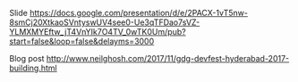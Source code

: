 Slide https://docs.google.com/presentation/d/e/2PACX-1vT5nw-8smCj20XtkaoSVntyswUV4see0-Ue3qTFDao7sVZ-YLMXMYEftw_jT4VnYIk7O4TV_0wTK0Um/pub?start=false&loop=false&delayms=3000

Blog post http://www.neilghosh.com/2017/11/gdg-devfest-hyderabad-2017-building.html

